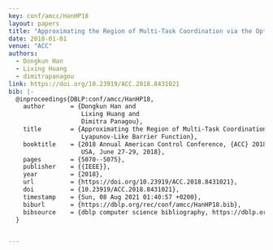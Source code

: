 ```yaml
---
key: conf/amcc/HanHP18
layout: papers
title: "Approximating the Region of Multi-Task Coordination via the Optimal Lyapunov-Like Barrier Function."
date: 2018-01-01
venue: "ACC"
authors:
  - Dongkun Han
  - Lixing Huang
  - dimitrapanagou
link: https://doi.org/10.23919/ACC.2018.8431021
bib: |-
  @inproceedings{DBLP:conf/amcc/HanHP18,
    author       = {Dongkun Han and
                    Lixing Huang and
                    Dimitra Panagou},
    title        = {Approximating the Region of Multi-Task Coordination via the Optimal
                    Lyapunov-Like Barrier Function},
    booktitle    = {2018 Annual American Control Conference, {ACC} 2018, Milwaukee, WI,
                    USA, June 27-29, 2018},
    pages        = {5070--5075},
    publisher    = {{IEEE}},
    year         = {2018},
    url          = {https://doi.org/10.23919/ACC.2018.8431021},
    doi          = {10.23919/ACC.2018.8431021},
    timestamp    = {Sun, 08 Aug 2021 01:40:57 +0200},
    biburl       = {https://dblp.org/rec/conf/amcc/HanHP18.bib},
    bibsource    = {dblp computer science bibliography, https://dblp.org}
  }


---
```

